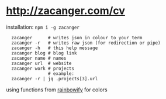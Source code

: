 # <http://zacanger.com/cv>

installation: `npm i -g zacanger`

```
  zacanger      # writes json in colour to your term
  zacanger -r   # writes raw json (for redirection or pipe)
  zacanger -h   # this help message
  zacanger blog # blog link
  zacanger name # names
  zacanger url  # website
  zacanger work # projects
                # example:
  zacanger -r | jq .projects[3].url

```

using functions from [rainbowify](https://github.com/maxogden/rainbowify) for colors
